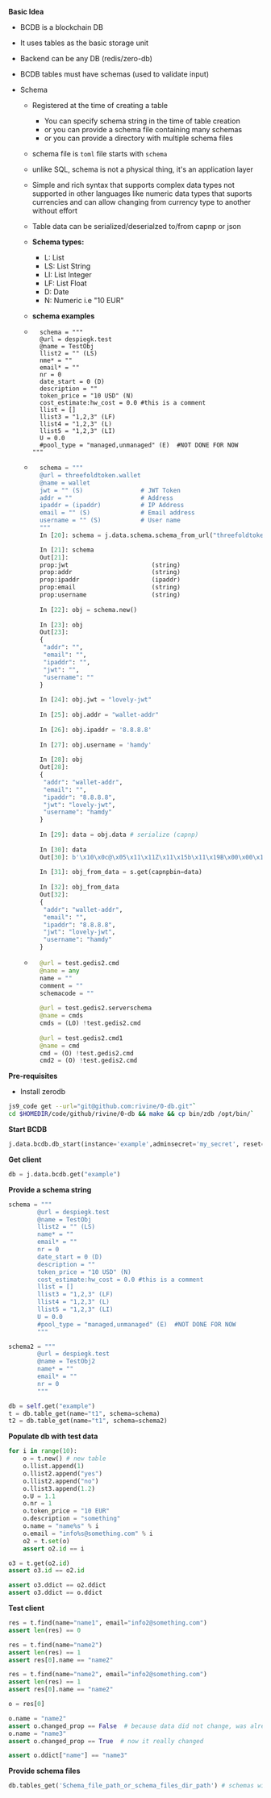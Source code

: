 **Basic Idea**

- BCDB is a blockchain DB
- It uses tables as the basic storage unit
- Backend can be any DB (redis/zero-db)
- BCDB tables must have schemas (used to validate input)

- Schema
    - Registered at the time of creating a table
        - You can specify schema string in the time of table creation
        - or you can provide a schema file containing many schemas
        - or you can provide a directory with multiple schema files
    - schema file is  `toml` file starts with `schema`
    - unlike SQL, schema is not a physical thing, it's an application layer 
    - Simple and rich syntax that supports complex data types not supported in other languages like numeric data types that suports
    currencies and can allow changing from currency type to another without effort
    - Table data can be serialized/deserialzed to/from capnp or json
    
    - **Schema types:**
        * L: List
        * LS: List String
        * LI: List Integer
        * LF: List Float
        * D: Date
        * N: Numeric i.e "10 EUR"

    - **schema examples**
    - ```
        schema = """
        @url = despiegk.test
        @name = TestObj
        llist2 = "" (LS)    
        nme* = ""    
        email* = ""
        nr = 0
        date_start = 0 (D)
        description = ""
        token_price = "10 USD" (N)
        cost_estimate:hw_cost = 0.0 #this is a comment
        llist = []
        llist3 = "1,2,3" (LF)
        llist4 = "1,2,3" (L)
        llist5 = "1,2,3" (LI)
        U = 0.0
        #pool_type = "managed,unmanaged" (E)  #NOT DONE FOR NOW
      """
      ```
      
    - ```python
        schema = """
        @url = threefoldtoken.wallet
        @name = wallet
        jwt = "" (S)                # JWT Token
        addr = ""                   # Address
        ipaddr = (ipaddr)           # IP Address
        email = "" (S)              # Email address
        username = "" (S)           # User name
        """ 
        In [20]: schema = j.data.schema.schema_from_url("threefoldtoken.wallet")

        In [21]: schema
        Out[21]: 
        prop:jwt                       (string)
        prop:addr                      (string)
        prop:ipaddr                    (ipaddr)
        prop:email                     (string)
        prop:username                  (string)
        
        In [22]: obj = schema.new()
        
        In [23]: obj
        Out[23]: 
        {
         "addr": "",
         "email": "",
         "ipaddr": "",
         "jwt": "",
         "username": ""
        }
        
        In [24]: obj.jwt = "lovely-jwt"
        
        In [25]: obj.addr = "wallet-addr"
        
        In [26]: obj.ipaddr = '8.8.8.8'
        
        In [27]: obj.username = 'hamdy'
        
        In [28]: obj
        Out[28]: 
        {
         "addr": "wallet-addr",
         "email": "",
         "ipaddr": "8.8.8.8",
         "jwt": "lovely-jwt",
         "username": "hamdy"
        }
        
        In [29]: data = obj.data # serialize (capnp)
        
        In [30]: data
        Out[30]: b'\x10\x0c@\x05\x11\x11Z\x11\x15b\x11\x19B\x00\x00\x11\x152\xfflovely-j\x00\x03wt\xffwallet-a\x00\x07ddr\x7f8.8.8.8\x1fhamdy'
        
        In [31]: obj_from_data = s.get(capnpbin=data)
        
        In [32]: obj_from_data
        Out[32]: 
        {
         "addr": "wallet-addr",
         "email": "",
         "ipaddr": "8.8.8.8",
         "jwt": "lovely-jwt",
         "username": "hamdy"
        }

      ```
      
    - ```python
        @url = test.gedis2.cmd
        @name = any
        name = ""
        comment = ""
        schemacode = ""
        
        @url = test.gedis2.serverschema
        @name = cmds
        cmds = (LO) !test.gedis2.cmd
        
        @url = test.gedis2.cmd1
        @name = cmd
        cmd = (O) !test.gedis2.cmd
        cmd2 = (O) !test.gedis2.cmd
        ```

**Pre-requisites**

- Install zerodb
```bash
js9_code get --url="git@github.com:rivine/0-db.git"`
cd $HOMEDIR/code/github/rivine/0-db && make && cp bin/zdb /opt/bin/`
```

**Start BCDB**
```python
j.data.bcdb.db_start(instance='example',adminsecret='my_secret', reset=False)
```

**Get client**

```python
db = j.data.bcdb.get("example")
```

**Provide  a schema string**
```python
schema = """
        @url = despiegk.test
        @name = TestObj
        llist2 = "" (LS)    
        name* = ""    
        email* = ""
        nr = 0
        date_start = 0 (D)
        description = ""
        token_price = "10 USD" (N)
        cost_estimate:hw_cost = 0.0 #this is a comment
        llist = []
        llist3 = "1,2,3" (LF)
        llist4 = "1,2,3" (L)
        llist5 = "1,2,3" (LI)
        U = 0.0
        #pool_type = "managed,unmanaged" (E)  #NOT DONE FOR NOW
        """

schema2 = """
        @url = despiegk.test
        @name = TestObj2
        name* = ""    
        email* = ""
        nr = 0
        """

db = self.get("example")
t = db.table_get(name="t1", schema=schema)
t2 = db.table_get(name="t1", schema=schema2)
```

**Populate db with test data**

```python
for i in range(10):
    o = t.new() # new table
    o.llist.append(1)
    o.llist2.append("yes")
    o.llist2.append("no")
    o.llist3.append(1.2)
    o.U = 1.1
    o.nr = 1
    o.token_price = "10 EUR"
    o.description = "something"
    o.name = "name%s" % i
    o.email = "info%s@something.com" % i
    o2 = t.set(o)
    assert o2.id == i

o3 = t.get(o2.id)
assert o3.id == o2.id

assert o3.ddict == o2.ddict
assert o3.ddict == o.ddict
```


**Test client**
```python
res = t.find(name="name1", email="info2@something.com")
assert len(res) == 0

res = t.find(name="name2")
assert len(res) == 1
assert res[0].name == "name2"

res = t.find(name="name2", email="info2@something.com")
assert len(res) == 1
assert res[0].name == "name2"

o = res[0]

o.name = "name2"
assert o.changed_prop == False  # because data did not change, was already that data
o.name = "name3"
assert o.changed_prop == True  # now it really changed

assert o.ddict["name"] == "name3"
```

**Provide schema files**

```python
db.tables_get('Schema_file_path_or_schema_files_dir_path') # schemas will be loaded form provided path
```

